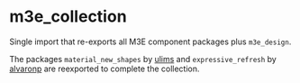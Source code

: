 # m3e_collection

Single import that re-exports all M3E component packages plus `m3e_design`.

The packages `material_new_shapes` by [ulims](https://github.com/ulims) and `expressive_refresh` by [alvaronp](https://github.com/alvaronp) are reexported to complete the collection.
